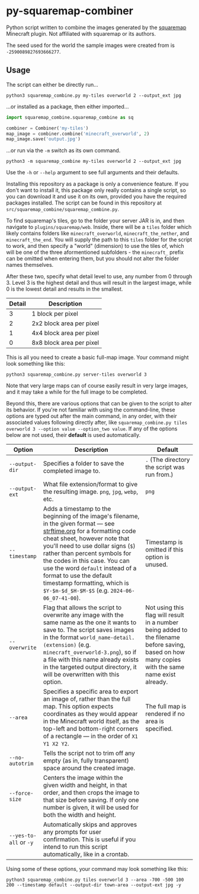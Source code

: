 # py-squaremap-combiner

Python script written to combine the images generated by the [squaremap](https://modrinth.com/plugin/squaremap) Minecraft plugin. Not affiliated with squaremap or its authors.

The seed used for the world the sample images were created from is `-2590089827693666277`.

## Usage

The script can either be directly run...

```
python3 squaremap_combine.py my-tiles overworld 2 --output_ext jpg
```

...or installed as a package, then either imported...

```python
import squaremap_combine.squaremap_combine as sq

combiner = Combiner('my-tiles')
map_image = combiner.combine('minecraft_overworld', 2)
map_image.save('output.jpg')
```

...or run via the `-m` switch as its own command.

```
python3 -m squaremap_combine my-tiles overworld 2 --output_ext jpg
```

Use the `-h` or `--help` argument to see full arguments and their defaults.

Installing this repository as a package is only a convenience feature. If you don't want to install it, this package only really contains a single script, so you can download it and use it on its own, provided you have the required packages installed. The script can be found in this repository at `src/squaremap_combine/squaremap_combine.py`.

To find squaremap's tiles, go to the folder your server JAR is in, and then navigate to `plugins/squaremap/web`. Inside, there will be a `tiles` folder which likely contains folders like `minecraft_overworld`, `minecraft_the_nether`, and `minecraft_the_end`. You will supply the path to this `tiles` folder for the script to work, and then specify a "world" (dimension) to use the tiles of, which will be one of the three aformentioned subfolders - the `minecraft_` prefix can be omitted when entering them, but you should not alter the folder names themselves.

After these two, specify what detail level to use, any number from 0 through 3. Level 3 is the highest detail and thus will result in the largest image, while 0 is the lowest detail and results in the smallest.

| Detail | Description |
|---|---|
| 3 | 1 block per pixel |
| 2 | 2x2 block area per pixel |
| 1 | 4x4 block area per pixel |
| 0 | 8x8 block area per pixel |

This is all you need to create a basic full-map image. Your command might look something like this:

```
python3 squaremap_combine.py server-tiles overworld 3
```

Note that very large maps can of course easily result in very large images, and it may take a while for the full image to be completed.

Beyond this, there are various options that can be given to the script to alter its behavior. If you're not familiar with using the command-line, these options are typed out after the main command, in any order, with their associated values following directly after, like `squaremap_combine.py tiles overworld 3 --option value --option_two value`. If any of the options below are not used, their **default** is used automatically.

| Option | Description | Default |
|-|-|-|
| `--output-dir` | Specifies a folder to save the completed image to. | `.` (The directory the script was run from.) |
| `--output-ext` | What file extension/format to give the resulting image. `png`, `jpg`, `webp`, etc. | `png` |
| `--timestamp` | Adds a timestamp to the beginning of the image's filename, in the given format — see [strftime.org](https://strftime.org/) for a formatting code cheat sheet, however note that you'll need to use dollar signs (`$`) rather than percent symbols for the codes in this case. You can use the word `default` instead of a format to use the default timestamp formatting, which is `$Y-$m-$d_$H-$M-$S` (e.g. `2024-06-06_07-41-00`). | Timestamp is omitted if this option is unused. |
| `--overwrite` | Flag that allows the script to overwrite any image with the same name as the one it wants to save to. The script saves images in the format `world_name-detail.(extension)` (e.g. `minecraft_overworld-3.png`), so if a file with this name already exists in the targeted output directory, it will be overwritten with this option. | Not using this flag will result in a number being added to the filename before saving, based on how many copies with the same name exist already. |
| `--area` | Specifies a specific area to export an image of, rather than the full map. This option expects coordinates as they would appear in the Minecraft world itself, as the top-left and bottom-right corners of a rectangle — in the order of `X1 Y1 X2 Y2`. | The full map is rendered if no area is specified. |
| `--no-autotrim` | Tells the script not to trim off any empty (as in, fully transparent) space around the created image. | |
| `--force-size` | Centers the image within the given width and height, in that order, and then crops the image to that size before saving. If only one number is given, it will be used for both the width and height. | |
| `--yes-to-all` or `-y` | Automatically skips and approves any prompts for user confirmation. This is useful if you intend to run this script automatically, like in a crontab. |

Using some of these options, your command may look something like this:

```
python3 squaremap_combine.py tiles overworld 3 --area -700 -500 100 200 --timestamp default --output-dir town-area --output-ext jpg -y
```
